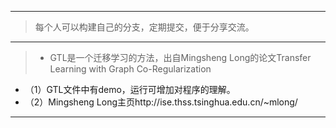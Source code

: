 
_ _ _

> 每个人可以构建自己的分支，定期提交，便于分享交流。

_ _ _

> - GTL是一个迁移学习的方法，出自Mingsheng Long的论文Transfer Learning with Graph Co-Regularization
- （1）GTL文件中有demo，运行可增加对程序的理解。
- （2）Mingsheng Long主页http://ise.thss.tsinghua.edu.cn/~mlong/

_ _ _

